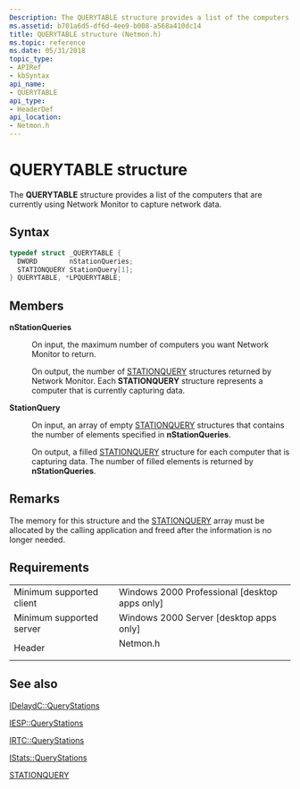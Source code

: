 ```yaml
---
Description: The QUERYTABLE structure provides a list of the computers that are currently using Network Monitor to capture network data.
ms.assetid: b701a6d5-df6d-4ee9-b008-a568a410dc14
title: QUERYTABLE structure (Netmon.h)
ms.topic: reference
ms.date: 05/31/2018
topic_type: 
- APIRef
- kbSyntax
api_name: 
- QUERYTABLE
api_type: 
- HeaderDef
api_location: 
- Netmon.h
---
```


# QUERYTABLE structure

The **QUERYTABLE** structure provides a list of the computers that are currently using Network Monitor to capture network data.

## Syntax


```C++
typedef struct _QUERYTABLE {
  DWORD        nStationQueries;
  STATIONQUERY StationQuery[1];
} QUERYTABLE, *LPQUERYTABLE;
```



## Members

<dl> <dt>

**nStationQueries**
</dt> <dd>

On input, the maximum number of computers you want Network Monitor to return.

On output, the number of [STATIONQUERY](stationquery.md) structures returned by Network Monitor. Each **STATIONQUERY** structure represents a computer that is currently capturing data.

</dd> <dt>

**StationQuery**
</dt> <dd>

On input, an array of empty [STATIONQUERY](stationquery.md) structures that contains the number of elements specified in **nStationQueries**.

On output, a filled [STATIONQUERY](stationquery.md) structure for each computer that is capturing data. The number of filled elements is returned by **nStationQueries**.

</dd> </dl>

## Remarks

The memory for this structure and the [STATIONQUERY](stationquery.md) array must be allocated by the calling application and freed after the information is no longer needed.

## Requirements



|                                     |                                                                                     |
|-------------------------------------|-------------------------------------------------------------------------------------|
| Minimum supported client<br/> | Windows 2000 Professional \[desktop apps only\]<br/>                          |
| Minimum supported server<br/> | Windows 2000 Server \[desktop apps only\]<br/>                                |
| Header<br/>                   | <dl> <dt>Netmon.h</dt> </dl> |



## See also

<dl> <dt>

[IDelaydC::QueryStations](idelaydc-querystations.md)
</dt> <dt>

[IESP::QueryStations](iesp-querystations.md)
</dt> <dt>

[IRTC::QueryStations](irtc-querystations.md)
</dt> <dt>

[IStats::QueryStations](istats-querystations.md)
</dt> <dt>

[STATIONQUERY](stationquery.md)
</dt> </dl>

 

 




